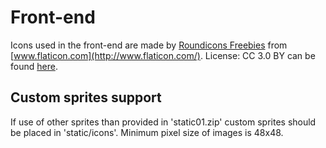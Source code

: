 # Front-end
Icons used in the front-end are made by [Roundicons Freebies](http://www.flaticon.com/authors/roundicons-freebies/) from [www.flaticon.com](http://www.flaticon.com/). License: CC 3.0 BY can be found [here](http://creativecommons.org/licenses/by/3.0/).

## Custom sprites support
If use of other sprites than provided in 'static01.zip' custom sprites should be placed in 'static/icons'. Minimum pixel size of images is 48x48.
